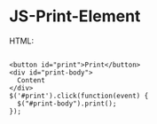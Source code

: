 # JS-Print-Element
HTML: 
<pre>
<code>
&lt;button id="print"&gt;Print&lt;/button&gt;
&lt;div id="print-body"&gt;
  Content
&lt;/div&gt;
$('#print').click(function(event) {
  $("#print-body").print();
});
</code>
</pre>
